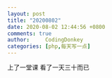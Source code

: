 ```yaml
---
layout: post
title: "20200802"
date: 2020-08-02 12:44:56 +0800
comments: true
author:     CodingDonkey
categories: [php,每天写一点]
---
```


上了一堂课
看了一天三十而已



